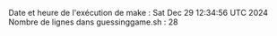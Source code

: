 Date et heure de l'exécution de make : Sat Dec 29 12:34:56 UTC 2024
Nombre de lignes dans guessinggame.sh : 28
